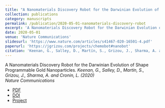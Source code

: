 ```yaml
---
title: "A Nanomaterials Discovery Robot for the Darwinian Evolution of Shape Programmable Gold Nanoparticles."
collection: publications
category: manuscripts
permalink: /publication/2020-05-01-nanomaterials-discovery-robot
excerpt: 'A Nanomaterials Discovery Robot for the Darwinian Evolution of Shape Programmable Gold Nanoparticles. '
date: 2020-05-01
venue: 'Nature Communications'
slidesurl: 'https://www.nature.com/articles/s41467-020-16501-4.pdf'
paperurl: 'https://jgrizou.com/projects/chemobot#nanobot'
citation: 'Keenan, G., Salley, D., Martín, S., Grizou, J., Sharma, A. and Cronin, L. (2020). Nature Communications.'
---
```

A Nanomaterials Discovery Robot for the Darwinian Evolution of Shape Programmable Gold Nanoparticles. 
*Keenan, G., Salley, D., Martín, S., Grizou, J., Sharma, A. and Cronin, L. (2020)*  
*Nature Communications*  

- [PDF](https://www.nature.com/articles/s41467-020-16501-4.pdf)  
- [DOI](https://doi.org/10.1038/s41467-020-16501-4)  
- [Project](https://jgrizou.com/projects/chemobot#nanobot)
